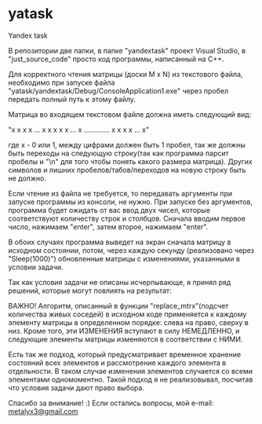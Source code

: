 # yatask
Yandex task

В репозитории две папки, в папке "yandextask" проект Visual Studio, в "just_source_code" просто код программы, написанный на С++.

Для корректного чтения матрицы (доски M x N) из текстового файла, необходимо при запуске файла "yatask/yandextask/Debug/ConsoleApplication1.exe" через пробел
передать полный путь к этому файлу.

Матрица во входящем текстовом файле должна иметь следующий вид:

"x x x x ... x
 x x x x ... x
 .............
 x x x x ... x"

где x - 0 или 1, между цифрами должен быть 1 пробел, так же должны быть переходы на следующую строку(так как программа парсит пробелы и "\n" для того 
чтобы понять какого размера матрица). Других символов и лишних пробелов/табов/переходов на новую строку быть не должно.

Если чтение из файла не требуется, то передавать аргументы при запуске программы из консоли, не нужно.
При запуске без аргументов, программа будет ожидать от вас ввод двух чисел, которые соответствуют количеству строк и столбцов.
Сначала вводим первое число, нажимаем "enter", затем второе, нажимаем "enter".

В обоих случаях программа выведет на экран сначала матрицу в исходном состоянии, потом, через каждую секунду (реализовано через "Sleep(1000)") обновленные матрицы с изменениями,
указанными в условии задачи.

Так как условия задачи не описаны исчерпывающе, я принял ряд решений, которые могут повлиять на результат:

ВАЖНО! Алгоритм, описанный в функции "replace_mtrx"(подсчет количества живых соседей) в исходном коде применяется к каждому элементу матрицы в определенном порядке: 
слева на право, сверху в низ. Кроме того, эти ИЗМЕНЕНИЯ вступают в силу НЕМЕДЛЕННО, и следующие элементы матрицы изменяются в соответствии с НИМИ.

Есть так же подход, который предусматривает временное хранение состояний всех элементов и рассмотрение каждого элемента в отдельности. В таком случае изменения элементов
случается со всеми элементами одномоментно. Такой подход я не реализовывал, посчитав что условия задачи дают право выбора.

Спасибо за внимание! :)
Если остались вопросы, мой e-mail: metalyx3@gmail.com
